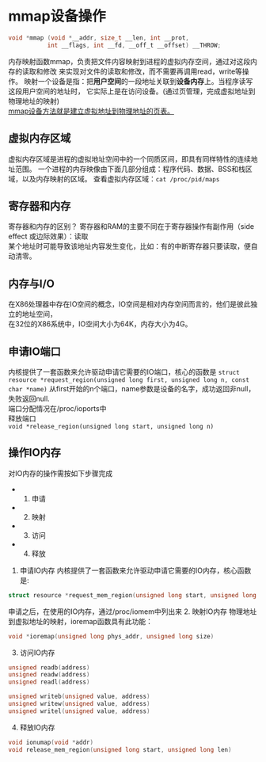 # mmap设备操作
``` C
void *mmap (void *__addr, size_t __len, int __prot,
		   int __flags, int __fd, __off_t __offset) __THROW;
```
内存映射函数mmap，负责把文件内容映射到进程的虚拟内存空间，通过对这段内存的读取和修改
来实现对文件的读取和修改，而不需要再调用read，write等操作。
映射一个设备是指：把**用户空间**的一段地址关联到**设备内存**上。当程序读写这段用户空间的地址时，
它实际上是在访问设备。(通过页管理，完成虚拟地址到物理地址的映射)  
<u> mmap设备方法就是建立虚拟地址到物理地址的页表。</u>  

## 虚拟内存区域  
虚拟内存区域是进程的虚拟地址空间中的一个同质区间，即具有同样特性的连续地址范围。
一个进程的内存映像由下面几部分组成：程序代码、数据、BSS和栈区域，以及内存映射的区域。
查看虚拟内存区域：`cat /proc/pid/maps`
## 寄存器和内存
寄存器和内存的区别？
寄存器和RAM的主要不同在于寄存器操作有副作用（side effect 或边际效果）：读取  
某个地址时可能导致该地址内容发生变化，比如：有的中断寄存器只要读取，便自动清零。
## 内存与I/O
在X86处理器中存在IO空间的概念，IO空间是相对内存空间而言的，他们是彼此独立的地址空间，  
在32位的X86系统中，IO空间大小为64K，内存大小为4G。  
## 申请IO端口
内核提供了一套函数来允许驱动申请它需要的IO端口，核心的函数是
`struct resource *request_region(unsigned long first, unsigned long n, const char *name)`
从first开始的n个端口，name参数是设备的名字，成功返回非null，失败返回null.  
端口分配情况在/proc/ioports中  
释放端口  
`void *release_region(unsigned long start, unsigned long n)`  
## 操作IO内存
对IO内存的操作需按如下步骤完成
- 1. 申请
- 2. 映射
- 3. 访问
- 4. 释放
1. 申请IO内存
内核提供了一套函数来允许驱动申请它需要的IO内存，核心函数是:  
``` C
struct resource *request_mem_region(unsigned long start, unsigned long len, char *name)
```  
申请之后，在使用的IO内存，通过/proc/iomem中列出来
2. 映射IO内存
物理地址到虚拟地址的映射，ioremap函数具有此功能：
```C
void *ioremap(unsigned long phys_addr, unsigned long size)
```
3. 访问IO内存
```C
unsigned readb(address)
unsigned readw(address)
unsigned readl(address)

unsigned writeb(unsigned value, address)
unsigned writew(unsigned value, address)
unsigned writel(unsigned value, address)
```
4. 释放IO内存
```C
void ionumap(void *addr)
void release_mem_region(unsigned long start, unsigned long len)
```